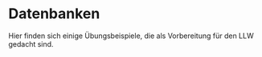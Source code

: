 # Datenbanken 

Hier finden sich einige Übungsbeispiele, die als Vorbereitung für den LLW gedacht sind.
